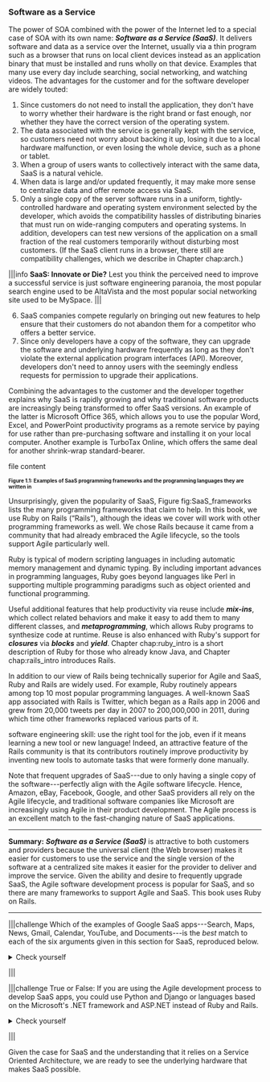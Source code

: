 ###  Software as a Service


The power of SOA combined with the power of the Internet led to a special case of SOA with its own name: ___Software as a Service (SaaS)___. It delivers software and data as a service over the Internet, usually via a thin program such as a browser that runs on local client devices instead as an application binary that must be installed and runs wholly on that device.  Examples that many use every day include searching, social networking, and watching videos. The advantages for the customer and for the software developer are widely touted:



1. Since customers do not need to install the application, they don't have to worry whether their hardware is the right brand or fast enough, nor whether they have the correct version of the operating system.
2. The data associated with the service is generally kept with the service, so customers need not worry about backing it up, losing it due to a local hardware malfunction, or even losing the whole device, such as a phone or tablet.
3. When a group of users wants to collectively interact with the same data, SaaS is a natural vehicle.
4. When data is large and/or updated frequently, it may make more sense to centralize data and offer remote access via SaaS.
5. Only a single copy of the server software runs in a uniform, tightly-controlled hardware and operating system environment selected by the developer, which avoids the compatibility hassles of distributing binaries that must run on wide-ranging computers and operating systems. In addition, developers can test new versions of the application on a small fraction of the real customers temporarily without disturbing most customers. (If the SaaS client runs in a browser, there still are compatibility challenges, which we describe in Chapter chap:arch.) 

|||info
**SaaS: Innovate or Die?** Lest you think the perceived need to improve a successful service is just software engineering paranoia, the most popular search engine used to be AltaVista and the most popular social networking site used to be MySpace.
|||


6. SaaS companies compete regularly on bringing out new features to help ensure that their customers do not abandon them for a competitor who offers a better service.
7. Since only developers have a copy of the software, they can upgrade the software and underlying hardware frequently as long as they don't violate the external application program interfaces (API). Moreover, developers don't need to annoy users with the seemingly endless requests for permission to upgrade their applications.



Combining the advantages to the customer and the developer together explains why SaaS is rapidly growing and why traditional software products are increasingly being transformed to offer SaaS versions. An example of the latter is Microsoft Office 365, which allows you to use the popular Word, Excel, and PowerPoint productivity programs as a remote service by paying for use rather than pre-purchasing software and installing it on your local computer. Another example is TurboTax Online, which offers the same deal for another shrink-wrap standard-bearer.

file content

**<p style="font-size: 10px">Figure 1.1:  Examples of SaaS programming frameworks and the programming languages they are written in</p>**



Unsurprisingly, given the popularity of SaaS, Figure fig:SaaS_frameworks lists the many programming frameworks that claim to help.   In this book, we use Ruby on Rails (“Rails”), although the ideas we cover will work with other programming frameworks as well. We chose Rails because it came from a community that had already embraced the Agile lifecycle, so the tools support Agile particularly well.

Ruby is typical of modern scripting languages in including automatic memory management and dynamic typing. By including important advances in programming languages, Ruby goes beyond languages like Perl in supporting multiple programming paradigms such as object oriented and functional programming.


Useful additional features that help productivity via reuse include ___mix-ins___, which collect related behaviors and make it easy to add them to many different classes, and ___metaprogramming___, which allows Ruby programs to synthesize code at runtime. Reuse is also enhanced with Ruby's support for ___closures___ via ___blocks___ and ___yield___. Chapter chap:ruby_intro is a short description of Ruby for those who already know Java, and Chapter chap:rails_intro introduces Rails.

In addition to our view of Rails being technically superior for Agile and SaaS, Ruby and Rails are widely used. For example, Ruby routinely appears among top 10 most popular programming languages. A well-known SaaS app associated with Rails is Twitter, which began as a Rails app in 2006 and grew from 20,000 tweets per day in 2007 to 200,000,000 in 2011, during which time other frameworks replaced various parts of it.

software engineering skill: use the right tool for the job, even if it means learning a new tool or new language! Indeed, an attractive feature of the Rails community is that its contributors routinely improve productivity by inventing new tools to automate tasks that were formerly done manually.

Note that frequent upgrades of SaaS---due to only having a single copy of the software---perfectly align with the Agile software lifecycle. Hence, Amazon, eBay, Facebook, Google, and other SaaS providers all rely on the Agile lifecycle, and traditional software companies like Microsoft are increasingly using Agile in their product development. The Agile process is an excellent match to the fast-changing nature of SaaS applications.


---
<b>Summary:</b> ___Software as a Service (SaaS)___ is attractive to both customers and providers because the universal client (the Web browser) makes it easier for customers to use the service and the single version of the software at a centralized site makes it easier for the provider to deliver and improve the service. Given the ability and desire to frequently upgrade SaaS, the Agile software development process is popular for SaaS, and so there are many frameworks to support Agile and SaaS. This book uses Ruby on Rails.

---



|||challenge
Which of the  examples of Google SaaS apps---Search, Maps, News, Gmail, Calendar, YouTube, and Documents---is the <i>best</i> match to each of the six arguments given in this section for SaaS, reproduced below. 
<p><details><summary>Check yourself</summary>

While you can argue the mappings, below is our answer. (Note that we cheated and put some apps in multiple categories) 

1. No user installation: Documents
2. Can't lose data: Gmail, Calendar.
3. Users cooperating: Documents.
4. Large/changing datasets: Search, Maps, News, and YouTube.
5. Software centralized in single environment: Search.
6. No field upgrades when improve app: Documents.

</details></p>

|||



|||challenge
True or False: If you are using the Agile development process to develop SaaS apps, you could use Python and Django or languages based on the Microsoft's .NET framework and ASP.NET instead of Ruby and Rails. 
<p><details><summary>Check yourself</summary>

True. Programming frameworks for Agile and SaaS include Django and ASP.NET.</details></p>

|||


Given the case for SaaS and the understanding that it relies on a Service Oriented Architecture, we are ready to see the underlying hardware that makes SaaS possible.
